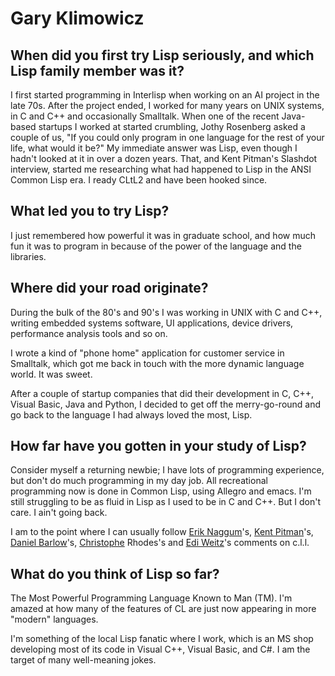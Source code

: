 # Gary Klimowicz

## When did you first try Lisp seriously, and which Lisp family member was it?

I first started programming in Interlisp when working on an AI project
in the late 70s. After the project ended, I worked for many years on
UNIX systems, in C and C++ and occasionally Smalltalk. When one of the
recent Java-based startups I worked at started crumbling, Jothy
Rosenberg asked a couple of us, "If you could only program in one
language for the rest of your life, what would it be?" My immediate
answer was Lisp, even though I hadn't looked at it in over a dozen
years. That, and Kent Pitman's Slashdot interview, started me
researching what had happened to Lisp in the ANSI Common Lisp era. I
ready CLtL2 and have been hooked since.

## What led you to try Lisp?

I just remembered how powerful it was in graduate school, and how much
fun it was to program in because of the power of the language and the
libraries.

## Where did your road originate?

During the bulk of the 80's and 90's I was working in UNIX with C and
C++, writing embedded systems software, UI applications, device
drivers, performance analysis tools and so on.

I wrote a kind of "phone home" application for customer service in
Smalltalk, which got me back in touch with the more dynamic language
world. It was sweet.

After a couple of startup companies that did their development in C,
C++, Visual Basic, Java and Python, I decided to get off the
merry-go-round and go back to the language I had always loved the
most, Lisp.

## How far have you gotten in your study of Lisp?

Consider myself a returning newbie; I have lots of programming
experience, but don't do much programming in my day job. All
recreational programming now is done in Common Lisp, using Allegro and
emacs. I'm still struggling to be as fluid in Lisp as I used to be in
C and C++. But I don't care. I ain't going back.

I am to the point where I can usually follow [Erik
Naggum](https://web.archive.org/web/20100503202852/http://wiki.alu.org/Erik%20Naggum)'s,
[Kent
Pitman](https://web.archive.org/web/20100503202852/http://wiki.alu.org/Kent%20Pitman)'s,
[Daniel
Barlow](https://web.archive.org/web/20100503202852/http://wiki.alu.org/Daniel%20Barlow)'s,
[Christophe](https://web.archive.org/web/20100503202852/http://wiki.alu.org/Christophe)
Rhodes's and [Edi
Weitz](https://web.archive.org/web/20100503202852/http://wiki.alu.org/Edi%20Weitz)'s
comments on c.l.l.

## What do you think of Lisp so far?

The Most Powerful Programming Language Known to Man (TM). I'm amazed
at how many of the features of CL are just now appearing in more
"modern" languages.

I'm something of the local Lisp fanatic where I work, which is an MS
shop developing most of its code in Visual C++, Visual Basic, and
C#. I am the target of many well-meaning jokes.

